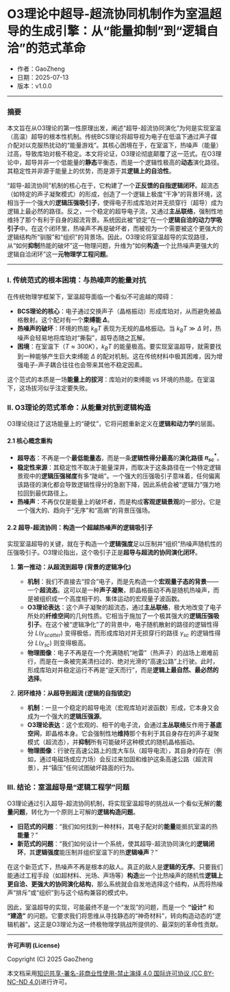 # **O3理论中超导-超流协同机制作为室温超导的生成引擎：从“能量抑制”到“逻辑自洽”的范式革命**

- 作者：GaoZheng
- 日期：2025-07-13
- 版本：v1.0.0

---

### 摘要

本文旨在从O3理论的第一性原理出发，阐述“超导-超流协同演化”为何是实现室温（高温）超导的根本性机制。传统BCS理论将超导视为电子在低温下通过声子媒介配对以克服热扰动的“能量游戏”。其核心困境在于，在室温下，热噪声（能量）过高，导致库珀对极不稳定。本文将论证，O3理论彻底颠覆了这一范式。在O3理论中，超导并非一个低能量的**静态**平衡态，而是一个逻辑性极高的**动态**演化路径。其稳定性并非源于能量上的优势，而是源于其**逻辑上的自洽性**。

“超导-超流协同”机制的核心在于，它构建了一个**正反馈的自指逻辑闭环**。超流态（如特定的声子凝聚模式）的形成，创造了一个逻辑上极度“干净”的背景环境，这相当于一个强大的**逻辑压强吸引子**，使得电子形成库珀对并无损穿行（超导）成为逻辑上最必然的路径。反之，一个稳定的超导电子流，又通过**主丛联络**，强制性地维持了那个有利于自身的超流背景。系统因此被“锁定”在一个**逻辑自洽的动力学吸引子**中。在这个闭环里，热噪声不再是破坏者，而被视为一个需要被这个更强大的逻辑结构所“驯服”和“组织”的背景场。因此，O3理论将室温超导的实现路径，从“如何**抑制**热能的破坏”这一物理问题，升维为“如何**构造**一个比热噪声更强大的逻辑自洽闭环”这一**元物理学工程问题**。

---

### I. 传统范式的根本困境：与热噪声的能量对抗

在传统物理学框架下，室温超导面临一个看似不可逾越的障碍：

*   **BCS理论的核心**：电子通过交换声子（晶格振动）形成库珀对，从而避免被晶格散射。这个配对有一个**束缚能 $\Delta$**。
*   **热噪声的破坏**：环境的热能 $k_B T$ 表现为无规的晶格振动。当 $k_B T \gg \Delta$ 时，热噪声会轻易地将库珀对“撕裂”，超导态随之瓦解。
*   **困境**：在室温下（$T \approx 300K$），$k_B T$ 的能量极高。要实现室温超导，就需要找到一种能够产生巨大束缚能 $\Delta$ 的配对机制。这在传统材料中极其困难，因为增强电子-声子耦合往往也会带来其他不稳定因素。

这个范式的本质是一场**能量上的拔河**：库珀对的束缚能 vs 环境的热能。在室温下，这场拔河似乎注定要失败。

### II. O3理论的范式革命：从能量对抗到逻辑构造

O3理论绕过了这场能量上的“硬仗”，它将问题重新定义在**逻辑和动力学**的层面。

#### 2.1 核心概念重构

*   **超导态**：不再是一个**最低能量态**，而是一条**逻辑性得分最高**的**演化路径 $\pi^*_{sc}$**。
*   **稳定性来源**：其稳定性不取决于能量深井，而取决于这条路径在一个特定逻辑景观中的**逻辑压强梯度**有多“陡峭”。一个强大的压强吸引子意味着，任何偏离该路径的演化都会导致逻辑性得分的急剧下降，因此系统会被“逻辑力”强力地拉回到最优路径上。
*   **热噪声**：不再仅仅是能量上的破坏者，而是构成**客观逻辑景观**的一部分。它是一个强大的、趋向于“无序”和“高熵”的背景压强场。

#### 2.2 超导-超流协同：构造一个超越热噪声的逻辑吸引子

实现室温超导的关键，就在于构造一个**逻辑强度**足以压制并“组织”热噪声随机性的压强吸引子。O3理论指出，这个吸引子正是**超导与超流的协同演化闭环**。

1.  **第一推动：从超流到超导 (背景的逻辑净化)**
    *   **机制**：我们不直接去“捏合”电子，而是先构造一个**宏观量子态的背景**——一个**超流态**。这可以是一种**声子凝聚**，即晶格振动不再是随机热噪声，而是被组织成一个高度相干的、集体运动的宏观量子波函数。
    *   **O3理论表达**：这个声子凝聚的超流态，通过**主丛联络**，极大地改变了电子所处的**纤维空间**的几何性质。它相当于施加了一个极其强大的**逻辑压强吸引子**。在这个被“逻辑净化”了的背景中，电子随机散射的路径的逻辑性得分 $L(\gamma_{scatter})$ 变得极低，而形成库珀对并无损穿行的路径 $\gamma_{sc}$ 的逻辑性得分 $L(\gamma_{sc})$ 则变得极高。
    *   **物理图像**：电子不再是在一个充满随机“地雷”（热声子）的战场上艰难前行，而是在一条被完美清扫过的、绝对光滑的“高速公路”上行驶。此时，形成库珀对并稳定运行不再是“逆天而行”，而是**逻辑上最自然、最必然的选择**。

2.  **闭环维持：从超导到超流 (逻辑的自指锁定)**
    *   **机制**：一旦一个稳定的超导电流（宏观库珀对波函数）形成，它本身又会成为一个强大的**逻辑压强源**。
    *   **O3理论表达**：这个宏观的、相干的电子流，会通过**主丛联络**反作用于**基底空间**，即晶格本身。它会强制性地**维持**那个有利于其自身存在的声子凝聚模式（超流态），并**抑制**所有可能破坏这种模式的随机晶格振动。
    *   **物理图像**：行驶在高速公路上的庞大车队（超导电流），其自身的存在（例如，通过电磁场或应力场）会反过来加固和维护这条高速公路（超流背景），并“镇压”任何试图破坏路面的行为。

### III. 结论：室温超导是“逻辑工程学”问题

O3理论通过引入超导-超流协同机制，将实现室温超导的挑战从一个看似无解的**能量问题**，转化为一个原则上可解的**逻辑构造问题**。

*   **旧范式的问题**：“我们如何找到一种材料，其电子配对的**能量**能抵抗室温的热**能量**？”
*   **新范式的问题**：“我们如何设计一个系统，使其超导-超流协同演化的**逻辑闭环**，其**逻辑强度**能压制并组织室温下的热**逻辑噪声**？”

在这个新范式下，热噪声不再是根本的敌人。真正的敌人是**逻辑的无序**。只要我们能通过工程手段（如超材料、光场、声场等）**构造**出一个比热噪声的随机性**逻辑上更自洽、更强大的协同演化结构**，那么系统就会自发地选择这个结构，从而将热噪声“排斥”或“组织”到与这个结构兼容的模式中。

因此，室温超导的实现，可能最终不是一个“发现”的问题，而是一个 **“设计”** 和 **“建造”** 的问题。它要求我们将思维从寻找静态的“神奇材料”，转向构造动态的“逻辑机器”。这正是O3理论为这一终极物理学挑战所提供的、最深刻的革命性贡献。

---

**许可声明 (License)**

Copyright (C) 2025 GaoZheng 

本文档采用[知识共享-署名-非商业性使用-禁止演绎 4.0 国际许可协议 (CC BY-NC-ND 4.0)](https://creativecommons.org/licenses/by-nc-nd/4.0/deed.zh-Hans)进行许可。
